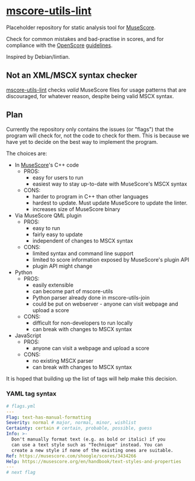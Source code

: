 [mscore-utils-lint]
===================

[mscore-utils-lint]: https://github.com/shoogle/mscore-utils-lint "mscore-utils-lint upstream code repository"

Placeholder repository for static analysis tool for [MuseScore].

[MuseScore]: https://musescore.org/ "MuseScore sheet music editor"

Check for common mistakes and bad-practise in scores,
and for compliance with the [OpenScore] [guidelines].

[OpenScore]: https://openscore.cc/ "OpenScore sheet music digitization project"
[guidelines]: https://musescore.com/shoogle/scores/3434266 "OpenScore guidelines"

Inspired by Debian/lintian.

## Not an XML/MSCX syntax checker

[mscore-utils-lint] checks *valid* MuseScore files for usage patterns that are discouraged,
for whatever reason, despite being valid MSCX syntax.

## Plan

Currently the repository only contains the issues (or "flags") that the program will check for,
not the code to check for them.
This is because we have yet to decide on the best way to implement the program.

The choices are:

- In [MuseScore]'s C++ code
  - PROS:
    - easy for users to run
    - easiest way to stay up-to-date with MuseScore's MSCX syntax
  - CONS:
    - harder to program in C++ than other languages
    - hardest to update. Must update MuseScore to update the linter.
    - increases size of MuseScore binary
- Via MuseScore QML plugin
  - PROS:
    - easy to run
    - fairly easy to update
    - independent of changes to MSCX syntax
  - CONS:
    - limited syntax and command line support
    - limited to score information exposed by MuseScore's plugin API
    - plugin API might change
- Python
  - PROS:
    - easily extensible
    - can become part of mscore-utils
    - Python parser already done in mscore-utils-join
    - could be put on webserver - anyone can visit webpage and upload a score
  - CONS:
    - difficult for non-developers to run locally
    - can break with changes to MSCX syntax
- JavaScript
  - PROS:
    - anyone can visit a webpage and upload a score
  - CONS:
    - no existing MSCX parser
    - can break with changes to MSCX syntax

It is hoped that building up the list of tags will help make this decision.

### YAML tag syntax

```yaml
# flags.yml
---
Flag: text-has-manual-formatting
Severity: normal # major, normal, minor, wishlist
Certainty: certain # certain, probable, possible, guess
Info: >-
  Don't manually format text (e.g. as bold or italic) if you
  can use a text style such as "Technique" instead. You can
  create a new style if none of the existing ones are suitable.
Ref: https://musescore.com/shoogle/scores/3434266
Help: https://musescore.org/en/handbook/text-styles-and-properties
---
# next flag
```
